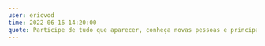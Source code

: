 ```yaml
---
user: ericvod
time: 2022-06-16 14:20:00
quote: Participe de tudo que aparecer, conheça novas pessoas e principalmente, se divirta. Tudo aqui vai ter um valor tanto na sua vida pessoal quanto profissional.
---
```


